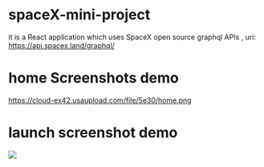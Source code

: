 # spaceX-mini-project
it is a React application which uses SpaceX open source graphql APIs , uri: https://api.spacex.land/graphql/

# home Screenshots demo 
https://cloud-ex42.usaupload.com/file/5e30/home.png

# launch screenshot demo 
<a href="https://usaupload.com/5e36/launches.png" target="_blank" title="Download from USAupload | Upload Files for free"><img src="https://cloud-ex42.usaupload.com/cache/plugins/filepreviewer/245648/959119b49af560a70674dec2e3840a3eafac4b0d4bbbf1023266b3676cc0139c/280x280_middle.jpg"/></a>
